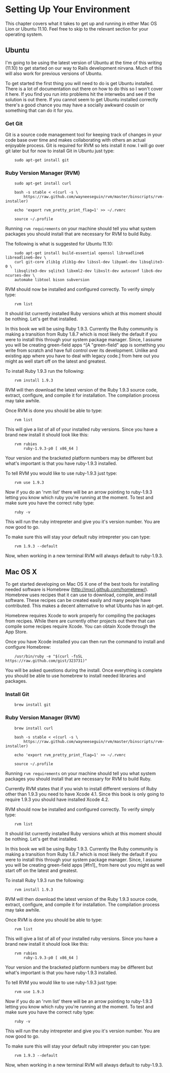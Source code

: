 # Setting Up Your Environment

This chapter covers what it takes to get up and running in either Mac OS Lion or Ubuntu 11.10. Feel free to skip to the relevant section for your operating system.

## Ubuntu

I'm going to be using the latest version of Ubuntu at the time of this writing (11.10) to get started on our way to Rails development nirvana. Much of this will also work for previous versions of Ubuntu.

To get started the first thing you will need to do is get Ubuntu installed. There is a lot of documentation out there on how to do this so I won't cover it here. If you find you run into problems hit the interwebs and see if the solution is out there. If you cannot seem to get Ubuntu installed correctly there's a good chance you may have a socially awkward cousin or something that can do it for you.

### Get Git

Git is a source code management tool for keeping track of changes in your code base over time and makes collaborating with others an actual enjoyable process. Git is required for RVM so lets install it now. I will go over git later but for now to install Git in Ubuntu just type:

```
	sudo apt-get install git
```

### Ruby Version Manager (RVM)

```
	sudo apt-get install curl
```

```
	bash -s stable < <(curl -s \
		https://raw.github.com/wayneeseguin/rvm/master/binscripts/rvm-installer)
```

```
	echo 'export rvm_pretty_print_flag=1' >> ~/.rvmrc
```

```	
	source ~/.profile
```

Running `rvm requirements` on your machine should tell you what system packages you should install that are necessary for RVM to build Ruby.

The following is what is suggested for Ubuntu 11.10:

```
	sudo apt-get install build-essential openssl libreadline6 libreadline6-dev \
	curl git-core zlib1g zlib1g-dev libssl-dev libyaml-dev libsqlite3-0 \ 
	libsqlite3-dev sqlite3 libxml2-dev libxslt-dev autoconf libc6-dev ncurses-dev \
	automake libtool bison subversion
```

RVM should now be installed and configured correctly. To verify simply type:

```
	rvm list
```

It should list currently installed Ruby versions which at this moment should be nothing. Let's get that installed.

In this book we will be using Ruby 1.9.3. Currently the Ruby community is making a transition from Ruby 1.8.7 which is most likely the default if you were to install this through your system package manager. Since, I assume you will be creating green-field apps ^[A "green-field" app is something you write from scratch and have full control over its development. Unlike and existing app where you have to deal with legacy code.] from here out you might as well start off on the latest and greatest.

To install Ruby 1.9.3 run the following:

```
	rvm install 1.9.3
```

RVM will then download the latest version of the Ruby 1.9.3 source code, extract, configure, and compile it for installation. The compilation process may take awhile.

Once RVM is done you should be able to type:

```
	rvm list
```

This will give a list of all of your installed ruby versions. Since you have a brand new install it should look like this:

```
	rvm rubies
	    ruby-1.9.3-p0 [ x86_64 ]
```

Your version and the bracketed platform numbers may be different but what's important is that you have ruby-1.9.3 installed.

To tell RVM you would like to use ruby-1.9.3 just type:

```
	rvm use 1.9.3
```

Now if you do an 'rvm list' there will be an arrow pointing to ruby-1.9.3 letting you know which ruby you're running at the moment. To test and make sure you have the correct ruby type:

```
	ruby -v
```

This will run the ruby intrepreter and give you it's version number. You are now good to go.

To make sure this will stay your default ruby intrepreter you can type:

```
	rvm 1.9.3 --default
```

Now, when working in a new terminal RVM will always default to ruby-1.9.3.

## Mac OS X

To get started developing on Mac OS X one of the best tools for installing needed software is Homebrew (<http://mxcl.github.com/homebrew/>). Homebrew uses recipes that it can use to download, compile, and install software. These recipes can be created easily and many people have contributed. This makes a decent alternative to what Ubuntu has in apt-get.

Homebrew requires Xcode to work properly for compiling the packages from recipes. While there are currently other projects out there that can compile some recipes require Xcode. You can obtain Xcode through the App Store.

Once you have Xcode installed you can then run the command to install and configure Homebrew:

```
	/usr/bin/ruby -e "$(curl -fsSL https://raw.github.com/gist/323731)"
```

You will be asked questions during the install. Once everything is complete you should be able to use homebrew to install needed libraries and packages.

### Install Git

```
	brew install git
```


### Ruby Version Manager (RVM)

```
	brew install curl
```

```
	bash -s stable < <(curl -s \ 
		https://raw.github.com/wayneeseguin/rvm/master/binscripts/rvm-installer)
```

```
	echo 'export rvm_pretty_print_flag=1' >> ~/.rvmrc
```

```
	source ~/.profile
```

Running `rvm requirements` on your machine should tell you what system packages you should install that are necessary for RVM to build Ruby.

Currently RVM states that if you wish to install different versions of Ruby other than 1.9.3 you need to have Xcode 4.1. Since this book is only going to require 1.9.3 you should have installed Xcode 4.2.

RVM should now be installed and configured correctly. To verify simply type:

```
	rvm list
```

It should list currently installed Ruby versions which at this moment should be nothing. Let's get that installed.

In this book we will be using Ruby 1.9.3. Currently the Ruby community is making a transition from Ruby 1.8.7 which is most likely the default if you were to install this through your system package manager. Since, I assume you will be creating green-field apps [#fn1]_ from here out you might as well start off on the latest and greatest.

To install Ruby 1.9.3 run the following:

```
	rvm install 1.9.3
```

RVM will then download the latest version of the Ruby 1.9.3 source code, extract, configure, and compile it for installation. The compilation process may take awhile.

Once RVM is done you should be able to type:

```
	rvm list
```

This will give a list of all of your installed ruby versions. Since you have a brand new install it should look like this:

```
	rvm rubies
	    ruby-1.9.3-p0 [ x86_64 ]
```

Your version and the bracketed platform numbers may be different but what's important is that you have ruby-1.9.3 installed.

To tell RVM you would like to use ruby-1.9.3 just type:

```
	rvm use 1.9.3
```

Now if you do an 'rvm list' there will be an arrow pointing to ruby-1.9.3 letting you know which ruby you're running at the moment. To test and make sure you have the correct ruby type:

```
	ruby -v
```

This will run the ruby intrepreter and give you it's version number. You are now good to go.

To make sure this will stay your default ruby intrepreter you can type:

```
	rvm 1.9.3 --default
```

Now, when working in a new terminal RVM will always default to ruby-1.9.3.

